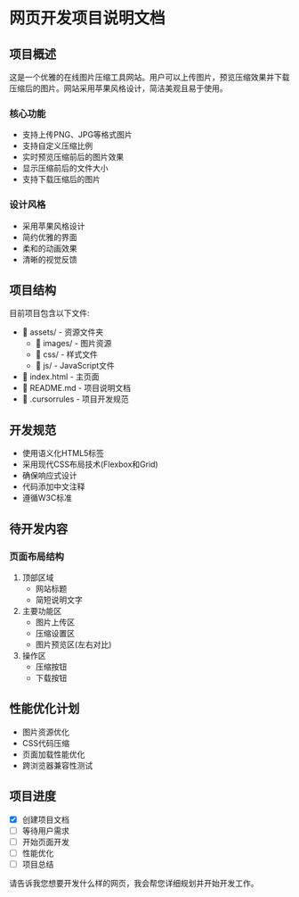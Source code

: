 # 网页开发项目说明文档

## 项目概述
这是一个优雅的在线图片压缩工具网站。用户可以上传图片，预览压缩效果并下载压缩后的图片。网站采用苹果风格设计，简洁美观且易于使用。

### 核心功能
- 支持上传PNG、JPG等格式图片
- 支持自定义压缩比例
- 实时预览压缩前后的图片效果
- 显示压缩前后的文件大小
- 支持下载压缩后的图片

### 设计风格
- 采用苹果风格设计
- 简约优雅的界面
- 柔和的动画效果
- 清晰的视觉反馈

## 项目结构
目前项目包含以下文件:
- 📁 assets/ - 资源文件夹
  - 📁 images/ - 图片资源
  - 📁 css/ - 样式文件
  - 📁 js/ - JavaScript文件
- 📄 index.html - 主页面
- 📄 README.md - 项目说明文档
- 📄 .cursorrules - 项目开发规范

## 开发规范
- 使用语义化HTML5标签
- 采用现代CSS布局技术(Flexbox和Grid)
- 确保响应式设计
- 代码添加中文注释
- 遵循W3C标准

## 待开发内容
### 页面布局结构
1. 顶部区域
   - 网站标题
   - 简短说明文字
2. 主要功能区
   - 图片上传区
   - 压缩设置区
   - 图片预览区(左右对比)
3. 操作区
   - 压缩按钮
   - 下载按钮

## 性能优化计划
- 图片资源优化
- CSS代码压缩
- 页面加载性能优化
- 跨浏览器兼容性测试

## 项目进度
- [x] 创建项目文档
- [ ] 等待用户需求
- [ ] 开始页面开发
- [ ] 性能优化
- [ ] 项目总结

请告诉我您想要开发什么样的网页，我会帮您详细规划并开始开发工作。 